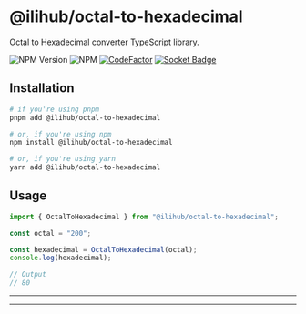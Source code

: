 # @ilihub/octal-to-hexadecimal

Octal to Hexadecimal converter TypeScript library.

![NPM Version](https://img.shields.io/npm/v/%40ilihub%2Foctal-to-hexadecimal?color=33cd56&logo=npm)
![NPM](https://img.shields.io/npm/l/%40ilihub%2Foctal-to-hexadecimal)
[![CodeFactor](https://www.codefactor.io/repository/github/ilihub/npm/badge)](https://www.codefactor.io/repository/github/ilihub/npm)
[![Socket Badge](https://socket.dev/api/badge/npm/package/@ilihub/octal-to-hexadecimal)](https://socket.dev/npm/package/@ilihub/octal-to-hexadecimal)

## Installation

```bash
# if you're using pnpm
pnpm add @ilihub/octal-to-hexadecimal

# or, if you're using npm
npm install @ilihub/octal-to-hexadecimal

# or, if you're using yarn
yarn add @ilihub/octal-to-hexadecimal
```

## Usage

```javascript
import { OctalToHexadecimal } from "@ilihub/octal-to-hexadecimal";

const octal = "200";

const hexadecimal = OctalToHexadecimal(octal);
console.log(hexadecimal);

// Output
// 80
```

---

<!-- sponsors_and_backers_section_start -->

<!-- sponsors_and_backers_section_end -->

---
